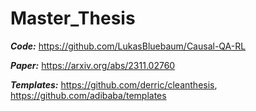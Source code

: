 # Master_Thesis

***Code:*** https://github.com/LukasBluebaum/Causal-QA-RL

***Paper:*** https://arxiv.org/abs/2311.02760

***Templates:*** https://github.com/derric/cleanthesis, https://github.com/adibaba/templates
